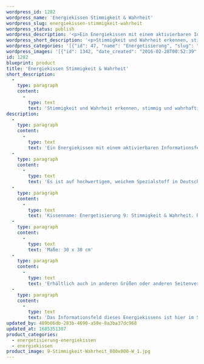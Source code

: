 ```yaml
---
wordpress_id: 1282
wordpress_name: 'Energiekissen Stimmigkeit & Wahrheit'
wordpress_slug: energiekissen-stimmigkeit-wahrheit
wordpress_status: publish
wordpress_description: '<p>Ein Energiekissen mit einem aktivierbaren Informationsfeld zu Stimmigkeit und Wahrheit sowie dem energetischen Zugang zu den dazugehörigen universellen Wissenspools.</p><p>Es ist auf hochwertigem, weichem Spezialstoff in Deutschland gedruckt und sorgfältig in Handarbeit in Deutschland mit Reißverschluss genäht. Laut Herstellerangaben ist der farbintensive Druck 70 Jahre lichtecht, waschbar (Wollwaschgang, 20°) und in einem umweltorientierten Verfahren hergestellt.</p><p>Kissenname: Energetisierung 9: Stimmigkeit &amp; Wahrheit. Reihe: Energetisierung</p><p>Maße: 30 x 30 cm</p><p>Erhältlich auch in anderen Größen oder anderen Seitenverhältnissen. Bitte kontaktieren Sie uns hierfür unter <a href="mailto:info@elvedenverlag.de">info@elvedenverlag.de</a>.</p><p>Das Informationsfeld dieses Energiekissens ist hier im Shop auch erhältlich als <a href="https://my.feenbaum.de/produkt-kategorie/energiebilder/fotokarten/energetisierung-fotokarten/">Fotokarte</a>, <a href="https://my.feenbaum.de/produkt-kategorie/energiebilder/wandbilder/energetisierung/">Wandbild</a> und <a href="https://my.feenbaum.de/produkt-kategorie/energiesprays/energetisierung-energiesprays/">Energiespray</a></p><p><a href="https://my.feenbaum.de/anwendung-energiekissen/">Anwendungshinweise</a></p>'
wordpress_short_description: '<p>Stimmigkeit und Wahrheit erkennen, stimmig und wahrhaftig agieren</p>'
wordpress_categories: '[{"id": 47, "name": "Energetisierung", "slug": "energetisierung-energiekissen"}, {"id": 28, "name": "Energiekissen", "slug": "energiekissen"}]'
wordpress_images: '[{"id": 1342, "date_created": "2016-02-28T00:52:39", "date_created_gmt": "2016-02-27T22:52:39", "date_modified": "2016-02-28T00:52:39", "date_modified_gmt": "2016-02-27T22:52:39", "src": "https://my.feenbaum.de/wp-content/uploads/2016/02/9-Stimmigkeit-Wahrheit_800x800-W_1.jpg", "name": "9 Stimmigkeit-Wahrheit_800x800-W_1", "alt": ""}]'
id: 1282
blueprint: product
title: 'Energiekissen Stimmigkeit & Wahrheit'
short_description:
  -
    type: paragraph
    content:
      -
        type: text
        text: 'Stimmigkeit und Wahrheit erkennen, stimmig und wahrhaftig agieren'
description:
  -
    type: paragraph
    content:
      -
        type: text
        text: 'Ein Energiekissen mit einem aktivierbaren Informationsfeld zu Stimmigkeit und Wahrheit sowie dem energetischen Zugang zu den dazugehörigen universellen Wissenspools.'
  -
    type: paragraph
    content:
      -
        type: text
        text: 'Es ist auf hochwertigem, weichem Spezialstoff in Deutschland gedruckt und sorgfältig in Handarbeit in Deutschland mit Reißverschluss genäht. Laut Herstellerangaben ist der farbintensive Druck 70 Jahre lichtecht, waschbar (Wollwaschgang, 20°) und in einem umweltorientierten Verfahren hergestellt.'
  -
    type: paragraph
    content:
      -
        type: text
        text: 'Kissenname: Energetisierung 9: Stimmigkeit & Wahrheit. Reihe: Energetisierung'
  -
    type: paragraph
    content:
      -
        type: text
        text: 'Maße: 30 x 30 cm'
  -
    type: paragraph
    content:
      -
        type: text
        text: 'Erhältlich auch in anderen Größen oder anderen Seitenverhältnissen. Bitte kontaktieren Sie uns hierfür unter info@elvedenverlag.de.'
  -
    type: paragraph
    content:
      -
        type: text
        text: 'Das Informationsfeld dieses Energiekissens ist hier im Shop auch erhältlich als Fotokarte, Wandbild und Energiespray'
updated_by: 489b06db-283b-4690-a50e-8a3ba37dc968
updated_at: 1685351307
product_categories:
  - energetisierung-energiekissen
  - energiekissen
product_image: 9-Stimmigkeit-Wahrheit_800x800-W_1.jpg
---
```

